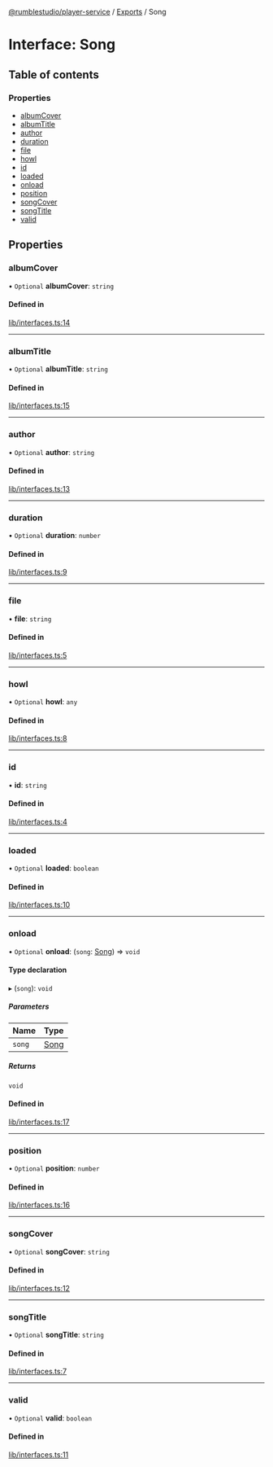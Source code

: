 [@rumblestudio/player-service](./player-service/README.md) / [Exports](./player-service/modules.md) / Song

# Interface: Song

## Table of contents

### Properties

- [albumCover](./player-service/interfaces/song.md#albumcover)
- [albumTitle](./player-service/interfaces/song.md#albumtitle)
- [author](./player-service/interfaces/song.md#author)
- [duration](./player-service/interfaces/song.md#duration)
- [file](./player-service/interfaces/song.md#file)
- [howl](./player-service/interfaces/song.md#howl)
- [id](./player-service/interfaces/song.md#id)
- [loaded](./player-service/interfaces/song.md#loaded)
- [onload](./player-service/interfaces/song.md#onload)
- [position](./player-service/interfaces/song.md#position)
- [songCover](./player-service/interfaces/song.md#songcover)
- [songTitle](./player-service/interfaces/song.md#songtitle)
- [valid](./player-service/interfaces/song.md#valid)

## Properties

### albumCover

• `Optional` **albumCover**: `string`

#### Defined in

[lib/interfaces.ts:14](https://github.com/Redeltaz/rumblestudio/blob/28da9d7/libs/player-service/src/lib/interfaces.ts#L14)

___

### albumTitle

• `Optional` **albumTitle**: `string`

#### Defined in

[lib/interfaces.ts:15](https://github.com/Redeltaz/rumblestudio/blob/28da9d7/libs/player-service/src/lib/interfaces.ts#L15)

___

### author

• `Optional` **author**: `string`

#### Defined in

[lib/interfaces.ts:13](https://github.com/Redeltaz/rumblestudio/blob/28da9d7/libs/player-service/src/lib/interfaces.ts#L13)

___

### duration

• `Optional` **duration**: `number`

#### Defined in

[lib/interfaces.ts:9](https://github.com/Redeltaz/rumblestudio/blob/28da9d7/libs/player-service/src/lib/interfaces.ts#L9)

___

### file

• **file**: `string`

#### Defined in

[lib/interfaces.ts:5](https://github.com/Redeltaz/rumblestudio/blob/28da9d7/libs/player-service/src/lib/interfaces.ts#L5)

___

### howl

• `Optional` **howl**: `any`

#### Defined in

[lib/interfaces.ts:8](https://github.com/Redeltaz/rumblestudio/blob/28da9d7/libs/player-service/src/lib/interfaces.ts#L8)

___

### id

• **id**: `string`

#### Defined in

[lib/interfaces.ts:4](https://github.com/Redeltaz/rumblestudio/blob/28da9d7/libs/player-service/src/lib/interfaces.ts#L4)

___

### loaded

• `Optional` **loaded**: `boolean`

#### Defined in

[lib/interfaces.ts:10](https://github.com/Redeltaz/rumblestudio/blob/28da9d7/libs/player-service/src/lib/interfaces.ts#L10)

___

### onload

• `Optional` **onload**: (`song`: [Song](./player-service/interfaces/song.md)) => `void`

#### Type declaration

▸ (`song`): `void`

##### Parameters

| Name | Type |
| :------ | :------ |
| `song` | [Song](./player-service/interfaces/song.md) |

##### Returns

`void`

#### Defined in

[lib/interfaces.ts:17](https://github.com/Redeltaz/rumblestudio/blob/28da9d7/libs/player-service/src/lib/interfaces.ts#L17)

___

### position

• `Optional` **position**: `number`

#### Defined in

[lib/interfaces.ts:16](https://github.com/Redeltaz/rumblestudio/blob/28da9d7/libs/player-service/src/lib/interfaces.ts#L16)

___

### songCover

• `Optional` **songCover**: `string`

#### Defined in

[lib/interfaces.ts:12](https://github.com/Redeltaz/rumblestudio/blob/28da9d7/libs/player-service/src/lib/interfaces.ts#L12)

___

### songTitle

• `Optional` **songTitle**: `string`

#### Defined in

[lib/interfaces.ts:7](https://github.com/Redeltaz/rumblestudio/blob/28da9d7/libs/player-service/src/lib/interfaces.ts#L7)

___

### valid

• `Optional` **valid**: `boolean`

#### Defined in

[lib/interfaces.ts:11](https://github.com/Redeltaz/rumblestudio/blob/28da9d7/libs/player-service/src/lib/interfaces.ts#L11)

